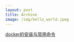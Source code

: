```yaml
---
layout: post
title: Archive
image: /img/hello_world.jpeg
---
```


[docker的安装与常用命令](https://liucloudhub.github.io/2015-01-04-docker-install)